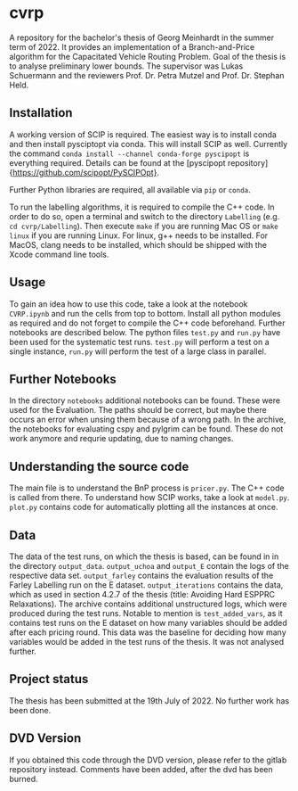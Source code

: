 # cvrp

A repository for the bachelor's thesis of Georg Meinhardt in the summer term of 2022.
It provides an implementation of a Branch-and-Price algorithm for the Capacitated Vehicle Routing Problem.
Goal of the thesis is to analyse preliminary lower bounds.
The supervisor was Lukas Schuermann and the reviewers Prof. Dr. Petra Mutzel and Prof. Dr. Stephan Held.

## Installation
A working version of SCIP is required.
The easiest way is to install conda and then install pysciptopt via conda.
This will install SCIP as well.
Currently the command `conda install --channel conda-forge pyscipopt` is everything required.
Details can be found at the [pyscipopt repository]{https://github.com/scipopt/PySCIPOpt}.

Further Python libraries are required, all available via `pip` or `conda`.

To run the labelling algorithms, it is required to compile the C++ code.
In order to do so, open a terminal and switch to the directory `Labelling` (e.g. `cd cvrp/Labelling`).
Then execute `make` if you are running Mac OS or `make linux` if you are running Linux.
For linux, g++ needs to be installed.
For MacOS, clang needs to be installed, which should be shipped with the Xcode command line tools.

## Usage
To gain an idea how to use this code, take a look at the notebook `CVRP.ipynb` and run the cells from top to bottom.
Install all python modules as required and do not forget to compile the C++ code beforehand.
Further notebooks are described below.
The python files `test.py` and `run.py` have been used for the systematic test runs.
`test.py` will perform a test on a single instance, `run.py` will perform the test of a large class in parallel.

## Further Notebooks
In the directory `notebooks` additional notebooks can be found.
These were used for the Evaluation.
The paths should be correct, but maybe there occurs an error when unsing them because of a wrong path.
In the archive, the notebooks for evaluating cspy and pylgrim can be found.
These do not work anymore and requrie updating, due to naming changes.

## Understanding the source code
The main file is to understand the BnP process is `pricer.py`.
The C++ code is called from there.
To understand how SCIP works, take a look at `model.py`.
`plot.py` contains code for automatically plotting all the instances at once.

## Data
The data of the test runs, on which the thesis is based, can be found in in the directory `output_data`.
`output_uchoa` and `output_E` contain the logs of the respective data set.
`output_farley` contains the evaluation results of the Farley Labelling run on the E dataset.
`output_iterations` contains the data, which as used in section 4.2.7 of the thesis (title: Avoiding Hard ESPPRC Relaxations).
The archive contains additional unstructured logs, which were produced during the test runs.
Notable to mention is `test_added_vars`, as it contains test runs on the E dataset on how many variables should be added after each pricing round.
This data was the baseline for deciding how many variables would be added in the test runs of the thesis.
It was not analysed further.

## Project status
The thesis has been submitted at the 19th July of 2022.
No further work has been done.

## DVD Version
If you obtained this code through the DVD version, please refer to the gitlab repository instead.
Comments have been added, after the dvd has been burned.
